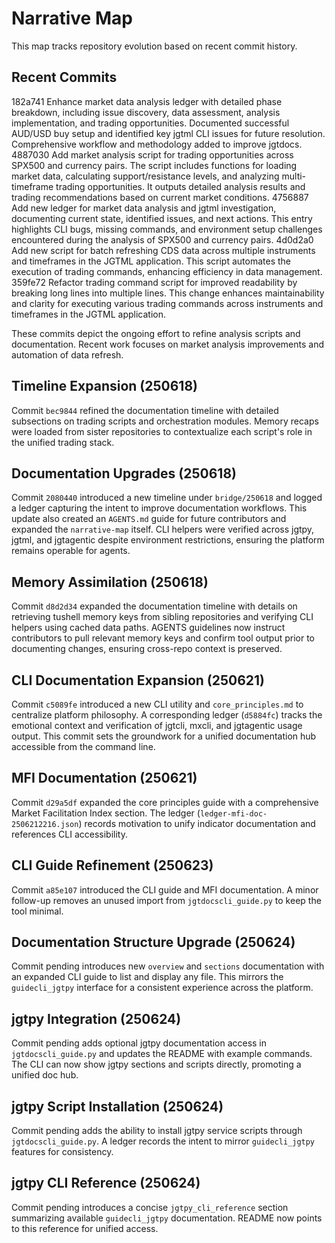 # Narrative Map

This map tracks repository evolution based on recent commit history.

## Recent Commits

182a741 Enhance market data analysis ledger with detailed phase breakdown, including issue discovery, data assessment, analysis implementation, and trading opportunities. Documented successful AUD/USD buy setup and identified key jgtml CLI issues for future resolution. Comprehensive workflow and methodology added to improve jgtdocs.
4887030 Add market analysis script for trading opportunities across SPX500 and currency pairs. The script includes functions for loading market data, calculating support/resistance levels, and analyzing multi-timeframe trading opportunities. It outputs detailed analysis results and trading recommendations based on current market conditions.
4756887 Add new ledger for market data analysis and jgtml investigation, documenting current state, identified issues, and next actions. This entry highlights CLI bugs, missing commands, and environment setup challenges encountered during the analysis of SPX500 and currency pairs.
4d0d2a0 Add new script for batch refreshing CDS data across multiple instruments and timeframes in the JGTML application. This script automates the execution of trading commands, enhancing efficiency in data management.
359fe72 Refactor trading command script for improved readability by breaking long lines into multiple lines. This change enhances maintainability and clarity for executing various trading commands across instruments and timeframes in the JGTML application.

These commits depict the ongoing effort to refine analysis scripts and documentation. Recent work focuses on market analysis improvements and automation of data refresh.

## Timeline Expansion (250618)
Commit `bec9844` refined the documentation timeline with detailed subsections on trading scripts and orchestration modules. Memory recaps were loaded from sister repositories to contextualize each script's role in the unified trading stack.

## Documentation Upgrades (250618)
Commit `2080440` introduced a new timeline under `bridge/250618` and logged a
ledger capturing the intent to improve documentation workflows. This update also
created an `AGENTS.md` guide for future contributors and expanded the
`narrative-map` itself. CLI helpers were verified across jgtpy, jgtml, and
jgtagentic despite environment restrictions, ensuring the platform remains
operable for agents.

## Memory Assimilation (250618)
Commit `d8d2d34` expanded the documentation timeline with details on
retrieving tushell memory keys from sibling repositories and verifying
CLI helpers using cached data paths. AGENTS guidelines now instruct
contributors to pull relevant memory keys and confirm tool output prior
to documenting changes, ensuring cross-repo context is preserved.

## CLI Documentation Expansion (250621)
Commit `c5089fe` introduced a new CLI utility and `core_principles.md` to centralize platform philosophy. A corresponding ledger (`d5884fc`) tracks the emotional context and verification of jgtcli, mxcli, and jgtagentic usage output. This commit sets the groundwork for a unified documentation hub accessible from the command line.

## MFI Documentation (250621)
Commit `d29a5df` expanded the core principles guide with a comprehensive Market Facilitation Index section. The ledger (`ledger-mfi-doc-2506212216.json`) records motivation to unify indicator documentation and references CLI accessibility.

## CLI Guide Refinement (250623)
Commit `a85e107` introduced the CLI guide and MFI documentation. A minor follow-up removes an unused import from `jgtdocscli_guide.py` to keep the tool minimal.


## Documentation Structure Upgrade (250624)
Commit pending introduces new `overview` and `sections` documentation with an expanded CLI guide to list and display any file. This mirrors the `guidecli_jgtpy` interface for a consistent experience across the platform.

## jgtpy Integration (250624)
Commit pending adds optional jgtpy documentation access in `jgtdocscli_guide.py` and updates the README with example commands. The CLI can now show jgtpy sections and scripts directly, promoting a unified doc hub.

## jgtpy Script Installation (250624)
Commit pending adds the ability to install jgtpy service scripts through `jgtdocscli_guide.py`. A ledger records the intent to mirror `guidecli_jgtpy` features for consistency.

## jgtpy CLI Reference (250624)
Commit pending introduces a concise `jgtpy_cli_reference` section summarizing available `guidecli_jgtpy` documentation. README now points to this reference for unified access.
